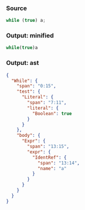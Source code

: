 ### Source
```js parse:stmt
while (true) a;
```

### Output: minified
```js
while(true)a
```

### Output: ast
```json
{
  "While": {
    "span": "0:15",
    "test": {
      "Literal": {
        "span": "7:11",
        "literal": {
          "Boolean": true
        }
      }
    },
    "body": {
      "Expr": {
        "span": "13:15",
        "expr": {
          "IdentRef": {
            "span": "13:14",
            "name": "a"
          }
        }
      }
    }
  }
}
```

